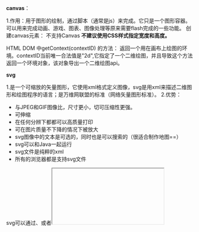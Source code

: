 **canvas**：

1.作用：用于图形的绘制，通过脚本（通常是js）来完成。它只是一个图形容器。可以用来完成动画、游戏、图表、图像处理等原来需要flash完成的一些功能。
创建canvas元素：
<canvas id="can" width="800"  height="600">不支持Canvas</canvas>
**不建议使用CSS样式指定宽度和高度。**

HTML DOM 中getContext(contextID) 的方法： 返回一个用在画布上绘图的环境。contextID当前唯一合法值是"2d",它指定了一个二维绘图，并且导致这个方法返回一个环境对象，该对象导出一个二维绘图api。

**svg**

1.是一个可缩放的矢量图形，它使用xml格式定义图像，svg是用xml来描述二维图形和绘图程序的语言；是万维网联盟的标准（网络矢量图形标准）。
2.优势：
- 与JPEG和GIF图像比，尺寸更小，切可压缩性更强。
- 可伸缩
- 在任何分辨下都都可以高质量打印
- 可在图片质量不下降的情况下被放大
- svg图像中的文本是可选的，同时也是可以搜索的（很适合制作地图==）
- svg可以和Java一起运行
- svg文件是纯粹的xml
- 所有的浏览器都是支持svg文件

svg可以通过<embed>、<object>或者<iframe>这些标签嵌入HTML文档。

两者区别：
1.canvas有一个基于js的绘图api,er svg和vml使用一个xml文档来描述绘图。SVG 绘图很容易编辑与生成，但功能明显要弱一些。

**webGL**
1.是一种3D绘图标准，这种技术标准允许把js和OpenGL ES2.0结合在一起，通过OpenGL ES 2.0的一个js绑定，WebGL可以为HTML5 CAnvas提供硬件3D加速渲染。这样就可以根据系统显卡在浏览器中更流畅展示3D场景和模型、创建复杂的导航和数据视觉化。

2.WebGL完美地解决了现有的Web交互式三维动画的两个问题：

第一，它通过HTML脚本本身实现Web交互式三维动画的制作，无需任何浏览器插件支持;
第二，它利用底层的图形硬件加速功能进行的图形渲染，是通过统一的、标准的、跨平台的OpenGL接口实现的。